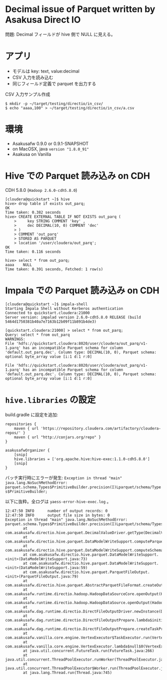 Decimal issue of Parquet written by Asakusa Direct IO
=====================================================

問題: Decimal フィールドが hive 側で NULL に見える。

アプリ
======

- モデルは key: text, value:decimal
- CSV 入力を読み込む
- 同じフィールド定義で parquet を出力する

CSV 入力サンプル作成

```
$ mkdir -p ~/target/testing/directio/in_csv/
$ echo "aaaa,100" > ~/target/testing/directio/in_csv/a.csv
```

環境
====

- Asakusafw 0.9.0 or 0.9.1-SNAPSHOT
- on MacOSX, java `version "1.8.0_91"`
- Asakusa on Vanilla

Hive での Parquet 読み込み on CDH
=================================

CDH 5.8.0 (`Hadoop 2.6.0-cdh5.8.0`)

```
[cloudera@quickstart ~]$ hive
hive> drop table if exists out_parq;
OK
Time taken: 0.382 seconds
hive> CREATE EXTERNAL TABLE IF NOT EXISTS out_parq (
    >     key STRING COMMENT 'key' ,
    >     dec DECIMAL(10, 0) COMMENT 'dec'
    > )
    > COMMENT 'out_parq'
    > STORED AS PARQUET
    > location '/user/cloudera/out_parq';
OK
Time taken: 0.116 seconds

hive> select * from out_parq;
aaaa    NULL
Time taken: 0.391 seconds, Fetched: 1 row(s)
```

Impala での Parquet 読み込み on CDH
===================================

```
[cloudera@quickstart ~]$ impala-shell
Starting Impala Shell without Kerberos authentication
Connected to quickstart.cloudera:21000
Server version: impalad version 2.6.0-cdh5.8.0 RELEASE (build 5464d1750381b40a7e7163b12b09f11b891b4de3)

[quickstart.cloudera:21000] > select * from out_parq;
Query: select * from out_parq
WARNINGS:
File 'hdfs://quickstart.cloudera:8020/user/cloudera/out_parq/v1-1.parq' has an incompatible Parquet schema for column 'default.out_parq.dec'. Column type: DECIMAL(10, 0), Parquet schema:
optional byte_array value [i:1 d:1 r:0]

File 'hdfs://quickstart.cloudera:8020/user/cloudera/out_parq/v1-1.parq' has an incompatible Parquet schema for column 'default.out_parq.dec'. Column type: DECIMAL(10, 0), Parquet schema:
optional byte_array value [i:1 d:1 r:0]
```

`hive.libraries` の設定
=======================

build.gradle に設定を追加:

```
repositories {
    maven { url 'https://repository.cloudera.com/artifactory/cloudera-repos/' }
    maven { url "http://conjars.org/repo" }
}

asakusafwOrganizer {
    [snip]
    hive.libraries = ['org.apache.hive:hive-exec:1.1.0-cdh5.8.0']
    [snip]
}
```

バッチ実行時にエラーが発生:
`Exception in thread "main" java.lang.NoSuchMethodError: parquet.schema.Types$PrimitiveBuilder.precision(I)Lparquet/schema/Types$PrimitiveBuilder;`

以下に抜粋。全ログは `yaess-error-hive-exec.log` 。

```
12:47:50 INFO      number of output records: 0
12:47:50 INFO      output file size in bytes: 0
Exception in thread "main" java.lang.NoSuchMethodError: parquet.schema.Types$PrimitiveBuilder.precision(I)Lparquet/schema/Types$PrimitiveBuilder;
        at com.asakusafw.directio.hive.parquet.DecimalValueDriver.getType(DecimalValueDriver.java:80)
        at com.asakusafw.directio.hive.parquet.DataModelWriteSupport.computeParquetType(DataModelWriteSupport.java:101)
        at com.asakusafw.directio.hive.parquet.DataModelWriteSupport.computeSchema(DataModelWriteSupport.java:89)
        at com.asakusafw.directio.hive.parquet.DataModelWriteSupport.<init>(DataModelWriteSupport.java:73)
        at com.asakusafw.directio.hive.parquet.DataModelWriteSupport.<init>(DataModelWriteSupport.java:59)
        at com.asakusafw.directio.hive.parquet.ParquetFileOutput.<init>(ParquetFileOutput.java:79)
        at com.asakusafw.directio.hive.parquet.AbstractParquetFileFormat.createOutput(AbstractParquetFileFormat.java:240)
        at com.asakusafw.runtime.directio.hadoop.HadoopDataSourceCore.openOutput(HadoopDataSourceCore.java:289)
        at com.asakusafw.runtime.directio.hadoop.HadoopDataSource.openOutput(HadoopDataSource.java:116)
        at com.asakusafw.dag.runtime.directio.DirectFileOutputDriver.newInstance(DirectFileOutputDriver.java:80)
        at com.asakusafw.dag.runtime.directio.DirectFileOutputPrepare.lambda$initialize$1(DirectFileOutputPrepare.java:116)
        at com.asakusafw.dag.runtime.directio.DirectFileOutputPrepare.createTaskProcessor(DirectFileOutputPrepare.java:147)
        at com.asakusafw.vanilla.core.engine.VertexExecutor$TaskExecutor.run(VertexExecutor.java:396)
        at com.asakusafw.vanilla.core.engine.VertexExecutor.lambda$null$0(VertexExecutor.java:184)
        at java.util.concurrent.FutureTask.run(FutureTask.java:266)
        at java.util.concurrent.ThreadPoolExecutor.runWorker(ThreadPoolExecutor.java:1142)
        at java.util.concurrent.ThreadPoolExecutor$Worker.run(ThreadPoolExecutor.java:617)
        at java.lang.Thread.run(Thread.java:745)
```

